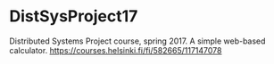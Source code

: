 # DistSysProject17
Distributed Systems Project course, spring 2017. A simple web-based calculator.
https://courses.helsinki.fi/fi/582665/117147078
